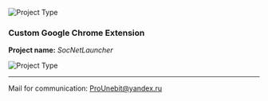 ![Project Type](https://image.ibb.co/jivTGT/pic_ext.jpg)

### Custom Google Chrome Extension
**Project name:** *SocNetLauncher*

![Project Type](https://preview.ibb.co/mfrkwT/icon_1033_size2.png)
- - -
Mail for communication: <ProUnebit@yandex.ru>
